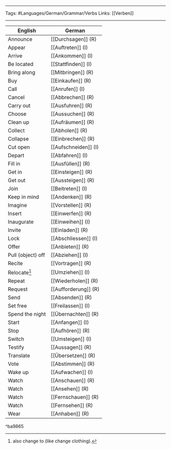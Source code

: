 ___
Tags: #Languages/German/Grammar/Verbs 
Links: [[Verben]]
___
English | German
------------ | ------------
Announce | [[Durchsagen]] (R)
Appear | [[Auftreten]]  (I)
Arrive | [[Ankommen]] (I)
Be located | [[Stattfinden]] (I)
Bring along | [[Mitbringen]] (R)
Buy | [[Einkaufen]] (R)
Call | [[Anrufen]] (I)
Cancel | [[Abbrechen]] (R)
Carry out | [[Ausfuhren]] (R)
Choose | [[Aussuchen]] (R)
Clean up | [[Aufräumen]] (R)
Collect | [[Abholen]] (R)
Collapse | [[Einbrechen]] (R)
Cut  open | [[Aufschneiden]] (I)
Depart | [[Abfahren]] (I)
Fill in | [[Ausfüllen]] (R)
Get in | [[Einsteigen]] (R)
Get out | [[Aussteigen]] (R)
Join | [[Beitreten]] (I)
Keep in mind | [[Andenken]] (R)
Imagine | [[Vorstellen]] (R)
Insert | [[Einwerfen]] (R)
Inaugurate | [[Einweihen]] (I)
Invite | [[Einladen]] (R)
Lock | [[Abschliessen]] (I)
Offer | [[Anbieten]] (R)
Pull (object) off | [[Abziehen]] (I)
Recite | [[Vortragen]] (R)
Relocate[^1] | [[Umziehen]] (I)
Repeat | [[Wiederholen]] (R)
Request | [[Aufforderung]] (R)
Send | [[Absenden]] (R)
Set free | [[Freilassen]] (I)
Spend the night | [[Übernachten]] (R)
Start | [[Anfangen]] (I)
Stop | [[Aufhören]] (R)
Switch | [[Umsteigen]] (I)
Testify | [[Aussagen]] (R)
Translate | [[Übersetzen]] (R)
Vote  | [[Abstimmen]] (R)
Wake up | [[Aufwachen]] (I)
Watch | [[Anschauen]] (R)
Watch | [[Ansehen]] (R)
Watch | [[Fernschauen]] (R)
Watch | [[Fernsehen]] (R)
Wear | [[Anhaben]] (R)

^ba9865

[^1]: also change to (like change clothing).